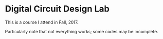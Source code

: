# Digital Circuit Design Lab
This is a course I attend in Fall, 2017.

Particularly note that not everything works; some codes may be incomplete.
